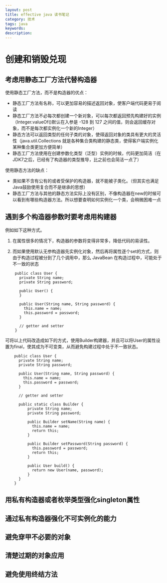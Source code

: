 ```yaml
---
layout: post
title: effective java 读书笔记
category: 技术
tags: java
keywords:
description:
---
```


# 创建和销毁兑现

## 考虑用静态工厂方法代替构造器

使用静态工厂方法，而不是构造器的优点：
* 静态工厂方法有名称，可以更加容易的描述返回对象，使客户端代码更易于阅读
* 静态工厂方法不必每次都创建一个新对象，可以每次都返回预先构建好的实例（Integer.valueOf()默认在入参是 -128 到 127 之间的值，则会返回缓存对象，而不是每次都实例化一个新的Integer）
* 静态方法可以返回类型的任何子类的对象，使得返回对象的类具有更大的灵活性（java.util.Collections 就是各种集合类构建的静态类，使得客户端实例化某种集合类更加方便简单）
* 静态工厂方法使用在创建参数化类型（泛型）实例的时候，代码更加简洁（在JDK7之后，已经有了构造器的类型推导，比之前也会简洁一点了）

使用静态方法的缺点：
* 类如果不含有公有的或者受保护的构造器，就不能被子类化。（但其实也满足Java鼓励使用复合而不是继承的思想）
* 静态工厂方法与其他的静态方法实际上没有区别，不像构造器在new的时候可以看到有哪些构造器方法。所以想要查明如何实例化一个类，会稍微困难一点

## 遇到多个构造器参数时要考虑用构建器

例如如下这种方式。

1. 在属性很多的情况下，构造器的参数将变得非常多，降低代码的易读性。

2. 而如果使用默认无参构造器先实例化对象，然后再将属性逐个set的方式，则由于构造过程被分到了几个调用中，那么 JavaBean 在构造过程中，可能处于不一致的状态

        public class User {
          private String name;
          private String password;

          public User() {
          }

          public User(String name, String password) {
            this.name = name;
            this.password = password;
          }

          // getter and setter
        }

可将以上代码改造成如下的方式，使用Builder构建器，并且可以将User的属性设置为final，使其成为不可变类，从而避免构建过程中处于不一致状态。

        public class User {
          private String name;
          private String password;

          public User(String name, String password) {
            this.name = name;
            this.password = password;
          }

          // getter and setter

          public static class Builder {
              private String name;
              private String password;

              public Builder setName(String name) {
                this.name = name;
                return this;
              }

              public Builder setPassword(String password) {
                this.password = password;
                return this;
              }

              public User build() {
                return new User(name, password);
              }
          }
        }

## 用私有构造器或者枚举类型强化singleton属性

## 通过私有构造器强化不可实例化的能力

## 避免穿甲不必要的对象

## 清楚过期的对象应用

## 避免使用终结方法
